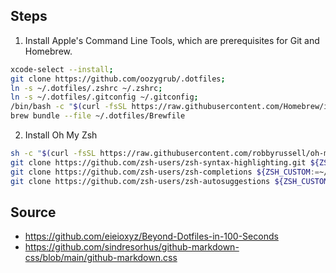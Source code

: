 ## Steps

1. Install Apple's Command Line Tools, which are prerequisites for Git and Homebrew.

```sh
xcode-select --install;
git clone https://github.com/oozygrub/.dotfiles;
ln -s ~/.dotfiles/.zshrc ~/.zshrc;
ln -s ~/.dotfiles/.gitconfig ~/.gitconfig;
/bin/bash -c "$(curl -fsSL https://raw.githubusercontent.com/Homebrew/install/HEAD/install.sh)";
brew bundle --file ~/.dotfiles/Brewfile
```

2. Install Oh My Zsh

```sh
sh -c "$(curl -fsSL https://raw.githubusercontent.com/robbyrussell/oh-my-zsh/master/tools/install.sh)";
git clone https://github.com/zsh-users/zsh-syntax-highlighting.git ${ZSH_CUSTOM:-~/.oh-my-zsh/custom}/plugins/zsh-syntax-highlighting;
git clone https://github.com/zsh-users/zsh-completions ${ZSH_CUSTOM:=~/.oh-my-zsh/custom}/plugins/zsh-completions;
git clone https://github.com/zsh-users/zsh-autosuggestions ${ZSH_CUSTOM:-~/.oh-my-zsh/custom}/plugins/zsh-autosuggestions;
```

## Source

- https://github.com/eieioxyz/Beyond-Dotfiles-in-100-Seconds
- https://github.com/sindresorhus/github-markdown-css/blob/main/github-markdown.css
